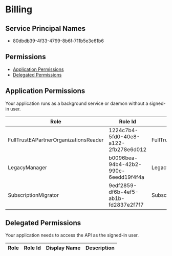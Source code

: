 # Billing
## Service Principal Names
- 80dbdb39-4f33-4799-8b6f-711b5e3e61b6

 ## Permissions
- [Application Permissions](#application-permissions)
- [Delegated Permissions](#delegated-permissions)

## Application Permissions
Your application runs as a background service or daemon without a signed-in user.

| Role | Role Id | Display Name | Description |
|---|---|---|---|
| FullTrustEAPartnerOrganizationsReader | 1224c7b4-5fd0-40e8-a122-2fb278e6d012 | FullTrustEAPartnerOrganizationsReader | FullTrust EA Partner Organizations Reader |
| LegacyManager | b0096bea-94b4-42b2-990c-6eedd19f4f4a | LegacyManager | Manger of legacy APIs |
| SubscriptionMigrator | 9edf2859-df6b-4ef5-ab1b-fd2837e2f7f7 | SubscriptionMigrator | Subscription Migrator |

## Delegated Permissions
Your application needs to access the API as the signed-in user. 

| Role | Role Id | Display Name | Description |
|---|---|---|---|

